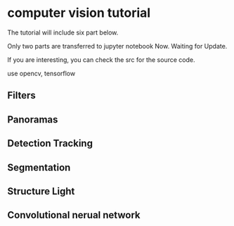 # computer vision tutorial

The tutorial will include six part below.

Only two parts are transferred to jupyter notebook Now. Waiting for Update.

If you are interesting, you can check the src for the source code.

use opencv, tensorflow
## Filters
## Panoramas
## Detection Tracking
## Segmentation
## Structure Light
## Convolutional nerual network
